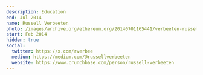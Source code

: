 ```yaml
---
description: Education
end: Jul 2014
name: Russell Verbeeten
photo: /images/archive.org/ethereum.org/20140701165441/verbeeten-russell.jpg
start: Feb 2014
hidden: true
social:
  twitter: https://x.com/rverbee
  medium: https://medium.com/@russellverbeeten
  website: https://www.crunchbase.com/person/russell-verbeeten
---
```

